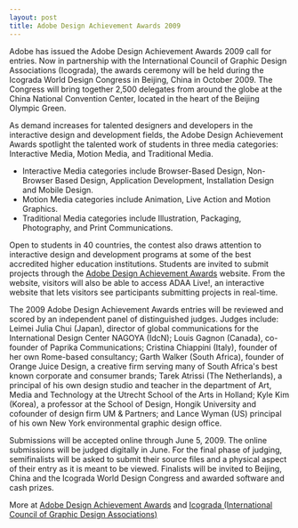 ```yaml
---
layout: post
title: Adobe Design Achievement Awards 2009
---
```


Adobe has issued the Adobe Design Achievement Awards 2009 call for entries. Now in partnership with the International Council of Graphic Design Associations (Icograda), the awards ceremony will be held during the Icograda World Design Congress in Beijing, China in October 2009. The Congress will bring together 2,500 delegates from around the globe at the China National Convention Center, located in the heart of the Beijing Olympic Green.

As demand increases for talented designers and developers in the interactive design and development fields, the Adobe Design Achievement Awards spotlight the talented work of students in three media categories: Interactive Media, Motion Media, and Traditional Media.

* Interactive Media categories include Browser-Based Design, Non-Browser Based Design, Application Development, Installation Design and Mobile Design.
* Motion Media categories include Animation, Live Action and Motion Graphics.
* Traditional Media categories include Illustration, Packaging, Photography, and Print Communications.

Open to students in 40 countries, the contest also draws attention to interactive design and development programs at some of the best accredited higher education institutions. Students are invited to submit projects through the <a href="http://www.ADAAentry.com/" title="Adobe Design Achievement Awards">Adobe Design Achievement Awards</a> website. From the website, visitors will also be able to access ADAA Live!, an interactive website that lets visitors see participants submitting projects in real-time.

The 2009 Adobe Design Achievement Awards entries will be reviewed and scored by an independent panel of distinguished judges. Judges include: Leimei Julia Chui (Japan), director of global communications for the International Design Center NAGOYA (IdcN); Louis Gagnon (Canada), co-founder of Paprika Communications; Cristina Chiappini (Italy), founder of her own Rome-based consultancy; Garth Walker (South Africa), founder of Orange Juice Design, a creative firm serving many of South Africa's best known corporate and consumer brands; Tarek Atrissi (The Netherlands), a principal of his own design studio and teacher in the department of Art, Media and Technology at the Utrecht School of the Arts in Holland; Kyle Kim (Korea), a professor at the School of Design, Hongik University and cofounder of design firm UM & Partners; and Lance Wyman (US) principal of his own New York environmental graphic design office.

Submissions will be accepted online through June 5, 2009. The online submissions will be judged digitally in June. For the final phase of judging, semifinalists will be asked to submit their source files and a physical aspect of their entry as it is meant to be viewed. Finalists will be invited to Beijing, China and the Icograda World Design Congress and awarded software and cash prizes. 

More at <a href="http://www.ADAAentry.com/" title="Adobe Design Achievement Awards">Adobe Design Achievement Awards</a> and <a href="http://www.icograda.org/" title="Icograda (International Council of Graphic Design Associations)">Icograda (International Council of Graphic Design Associations)</a>
